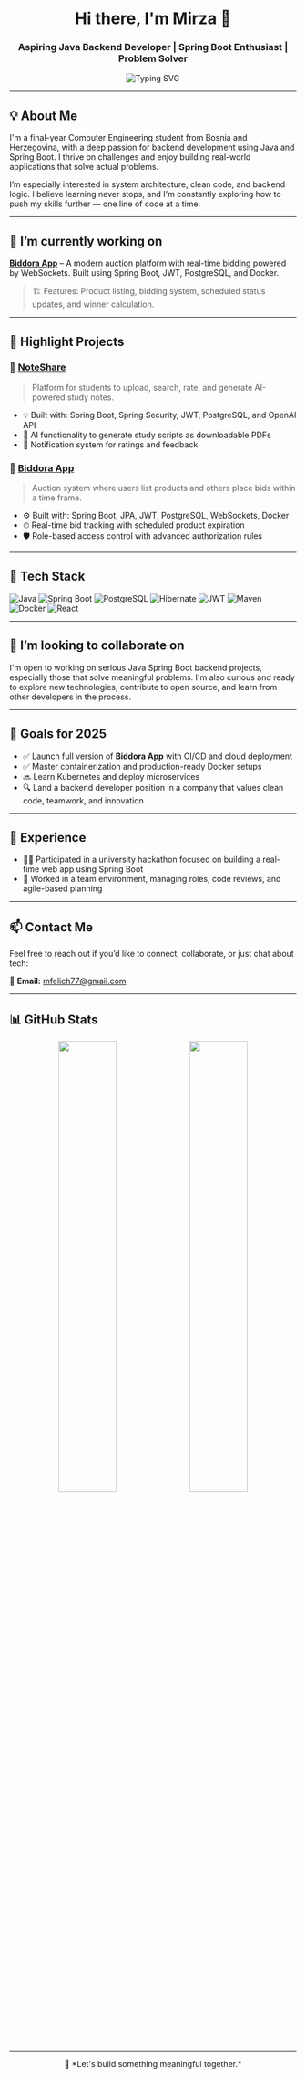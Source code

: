 <h1 align="center">Hi there, I'm Mirza 👋</h1>
<h3 align="center">Aspiring Java Backend Developer | Spring Boot Enthusiast | Problem Solver</h3>

<p align="center">
  <img src="https://readme-typing-svg.demolab.com?font=Fira+Code&size=22&pause=1000&center=true&vCenter=true&width=600&lines=Final+year+Computer+Engineering+student;Java+Spring+Boot+Backend+Developer;Loves+building+real-world+apps;Team+Player+%2B+Hackathon+Participant" alt="Typing SVG" />
</p>

---

## 💡 About Me

I'm a final-year Computer Engineering student from Bosnia and Herzegovina, with a deep passion for backend development using Java and Spring Boot. I thrive on challenges and enjoy building real-world applications that solve actual problems.

I’m especially interested in system architecture, clean code, and backend logic. I believe learning never stops, and I'm constantly exploring how to push my skills further — one line of code at a time.

---

## 🔭 I’m currently working on

**[Biddora App](#)** – A modern auction platform with real-time bidding powered by WebSockets. Built using Spring Boot, JWT, PostgreSQL, and Docker.  
> 🏗 Features: Product listing, bidding system, scheduled status updates, and winner calculation.

---

## 🚀 Highlight Projects

### 📘 [NoteShare](#)
> Platform for students to upload, search, rate, and generate AI-powered study notes.

- 💡 Built with: Spring Boot, Spring Security, JWT, PostgreSQL, and OpenAI API
- 🧠 AI functionality to generate study scripts as downloadable PDFs
- 📨 Notification system for ratings and feedback

### 🔧 [Biddora App](#)
> Auction system where users list products and others place bids within a time frame.

- ⚙️ Built with: Spring Boot, JPA, JWT, PostgreSQL, WebSockets, Docker
- ⏱ Real-time bid tracking with scheduled product expiration
- 🛡 Role-based access control with advanced authorization rules

---

## 🧰 Tech Stack

![Java](https://img.shields.io/badge/Java-ED8B00?style=for-the-badge&logo=openjdk&logoColor=white)
![Spring Boot](https://img.shields.io/badge/Spring_Boot-6DB33F?style=for-the-badge&logo=spring-boot&logoColor=white)
![PostgreSQL](https://img.shields.io/badge/PostgreSQL-4169E1?style=for-the-badge&logo=postgresql&logoColor=white)
![Hibernate](https://img.shields.io/badge/Hibernate-59666C?style=for-the-badge&logo=hibernate&logoColor=white)
![JWT](https://img.shields.io/badge/JWT-black?style=for-the-badge&logo=JSON%20web%20tokens)
![Maven](https://img.shields.io/badge/Maven-C71A36?style=for-the-badge&logo=apache-maven&logoColor=white)
![Docker](https://img.shields.io/badge/Docker-2496ED?style=for-the-badge&logo=docker&logoColor=white)
![React](https://img.shields.io/badge/React-20232A?style=for-the-badge&logo=react&logoColor=61DAFB)

---

## 👯 I’m looking to collaborate on

I'm open to working on serious Java Spring Boot backend projects, especially those that solve meaningful problems. I'm also curious and ready to explore new technologies, contribute to open source, and learn from other developers in the process.

---

## 🎯 Goals for 2025

- ✅ Launch full version of **Biddora App** with CI/CD and cloud deployment
- ✅ Master containerization and production-ready Docker setups
- 🔜 Learn Kubernetes and deploy microservices
- 🔍 Land a backend developer position in a company that values clean code, teamwork, and innovation

---

## 💼 Experience

- 👨‍💻 Participated in a university hackathon focused on building a real-time web app using Spring Boot
- 🧠 Worked in a team environment, managing roles, code reviews, and agile-based planning

---

## 📫 Contact Me

Feel free to reach out if you’d like to connect, collaborate, or just chat about tech:

📧 **Email:** mfelich77@gmail.com

---

## 📊 GitHub Stats

<p align="center">
  <img src="https://github-readme-stats.vercel.app/api?username=mirzafelic&show_icons=true&theme=tokyonight" width="45%" />
  <img src="https://github-readme-streak-stats.herokuapp.com/?user=mirzafelic&theme=tokyonight" width="45%" />
</p>

---

<p align="center">💬 *Let's build something meaningful together.*</p>
